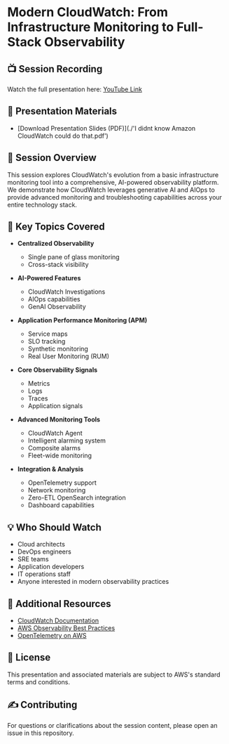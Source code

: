 # Modern CloudWatch: From Infrastructure Monitoring to Full-Stack Observability

## 📺 Session Recording
Watch the full presentation here: [YouTube Link](https://www.youtube.com/watch?v=Kn8uYZJyW-o)

## 📄 Presentation Materials
- [Download Presentation Slides (PDF)](./'I didnt know Amazon CloudWatch could do that.pdf') <!-- Add the actual PDF link when available -->

## 🎯 Session Overview
This session explores CloudWatch's evolution from a basic infrastructure monitoring tool into a comprehensive, AI-powered observability platform. We demonstrate how CloudWatch leverages generative AI and AIOps to provide advanced monitoring and troubleshooting capabilities across your entire technology stack.

## 🔑 Key Topics Covered
- **Centralized Observability**
  - Single pane of glass monitoring
  - Cross-stack visibility
  
- **AI-Powered Features**
  - CloudWatch Investigations
  - AIOps capabilities
  - GenAI Observability
  
- **Application Performance Monitoring (APM)**
  - Service maps
  - SLO tracking
  - Synthetic monitoring
  - Real User Monitoring (RUM)
  
- **Core Observability Signals**
  - Metrics
  - Logs
  - Traces
  - Application signals
  
- **Advanced Monitoring Tools**
  - CloudWatch Agent
  - Intelligent alarming system
  - Composite alarms
  - Fleet-wide monitoring
  
- **Integration & Analysis**
  - OpenTelemetry support
  - Network monitoring
  - Zero-ETL OpenSearch integration
  - Dashboard capabilities

## 💡 Who Should Watch
- Cloud architects
- DevOps engineers
- SRE teams
- Application developers
- IT operations staff
- Anyone interested in modern observability practices

## 🔗 Additional Resources
- [CloudWatch Documentation](https://docs.aws.amazon.com/cloudwatch/)
- [AWS Observability Best Practices](https://aws.amazon.com/builders-library/topics/monitoring-observability/)
- [OpenTelemetry on AWS](https://aws.amazon.com/otel/)

## 📝 License
This presentation and associated materials are subject to AWS's standard terms and conditions.

## ✍️ Contributing
For questions or clarifications about the session content, please open an issue in this repository.

